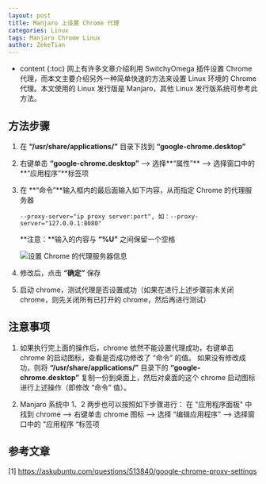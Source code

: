 ```yaml
---
layout: post
title: Manjaro 上设置 Chrome 代理
categories: Linux
tags: Manjaro Chrome Linux
author: ZekeTian
---
```




* content 
{:toc}
网上有许多文章介绍利用 SwitchyOmega 插件设置 Chrome 代理，而本文主要介绍另外一种简单快速的方法来设置 Linux 环境的 Chrome 代理。本文使用的 Linux 发行版是 Manjaro，其他 Linux 发行版系统可参考此方法。



## 方法步骤

1. 在 **“/usr/share/applications/”** 目录下找到 **“google-chrome.desktop”**

2. 右键单击 **“google-chrome.desktop”**  -->  选择**“属性”** --> 选择窗口中的**“应用程序”**标签项

3. 在 **“命令”**输入框内的最后面输入如下内容，从而指定 Chrome 的代理服务器 

   `--proxy-server="ip proxy server:port", 如：--proxy-server="127.0.0.1:8080"`

   **注意：**输入的内容与 **“%U”** 之间保留一个空格

   ![设置 Chrome 的代理服务器信息](https://zeke-images.oss-cn-hongkong.aliyuncs.com/blog/2019-12-20-chrome-proxy-on-manjaro-img1.png)

4. 修改后，点击 **“确定”** 保存

5. 启动 chrome，测试代理是否设置成功（如果在进行上述步骤前未关闭 chrome，则先关闭所有已打开的 chrome，然后再进行测试）

## 注意事项

1. 如果执行完上面的操作后，chrome 依然不能设置代理成功，右键单击 chrome 的启动图标，查看是否成功修改了 “命令” 的值。
   如果没有修改成功，则将 **“/usr/share/applications/”** 目录下的 **“google-chrome.desktop”** 复制一份到桌面上，然后对桌面的这个 chrome 启动图标进行上述操作（即修改 “命令” 值）。

2. Manjaro 系统中 1、2 两步也可以按照如下步骤进行：
   在 "应用程序面板" 中找到 chrome --> 右键单击 chrome 图标 --> 选择 “编辑应用程序” --> 选择窗口中的 "应用程序 “标签项



## 参考文章

[1] https://askubuntu.com/questions/513840/google-chrome-proxy-settings